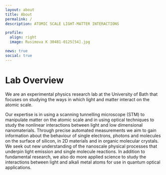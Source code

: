 ```yaml
---
layout: about
title: About
permalink: /
description: ATOMIC SCALE LIGHT-MATTER INTERACTIONS 

profile:
  align: right
  image: Rusimova K 30481-0125[54].jpg

news: true
social: true
---
```


# Lab Overview

We are an experimental physics research lab at the University of Bath that focuses on studying the ways in which light and matter interact on the atomic scale.

Our expertise is in using a scanning tunnelling microscope (STM) to manipulate matter on the atomic scale and in using optical techniques to study the nonlinear interactions between light and low dimensional nanomaterials. Through precise automated measurements we aim to gain information about the behaviour of single electrons, photons and molecules on the surface of silicon, in 2D materials and in organic molecular crystals. We seek out new understanding of the nanoscale physical processes that underpin light emission and single molecule reactions. In addition to fundamental research, we also do more applied science to study the interactions between light and alkali metal atoms for use in quantum optical applications.
